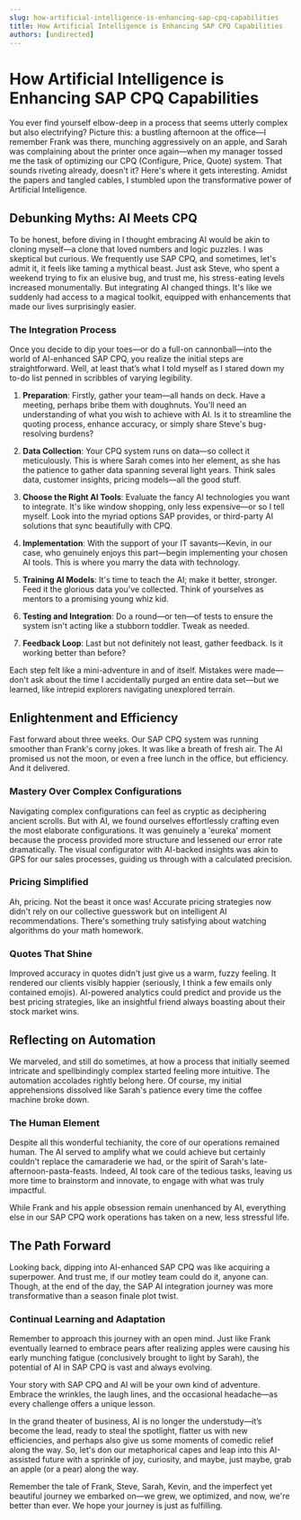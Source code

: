 ```yaml
---
slug: how-artificial-intelligence-is-enhancing-sap-cpq-capabilities
title: How Artificial Intelligence is Enhancing SAP CPQ Capabilities
authors: [undirected]
---
```



# How Artificial Intelligence is Enhancing SAP CPQ Capabilities

You ever find yourself elbow-deep in a process that seems utterly complex but also electrifying? Picture this: a bustling afternoon at the office—I remember Frank was there, munching aggressively on an apple, and Sarah was complaining about the printer once again—when my manager tossed me the task of optimizing our CPQ (Configure, Price, Quote) system. That sounds riveting already, doesn't it? Here's where it gets interesting. Amidst the papers and tangled cables, I stumbled upon the transformative power of Artificial Intelligence.

## Debunking Myths: AI Meets CPQ

To be honest, before diving in I thought embracing AI would be akin to cloning myself—a clone that loved numbers and logic puzzles. I was skeptical but curious. We frequently use SAP CPQ, and sometimes, let's admit it, it feels like taming a mythical beast. Just ask Steve, who spent a weekend trying to fix an elusive bug, and trust me, his stress-eating levels increased monumentally. But integrating AI changed things. It's like we suddenly had access to a magical toolkit, equipped with enhancements that made our lives surprisingly easier.

### The Integration Process

Once you decide to dip your toes—or do a full-on cannonball—into the world of AI-enhanced SAP CPQ, you realize the initial steps are straightforward. Well, at least that’s what I told myself as I stared down my to-do list penned in scribbles of varying legibility.

1. **Preparation**: Firstly, gather your team—all hands on deck. Have a meeting, perhaps bribe them with doughnuts. You'll need an understanding of what you wish to achieve with AI. Is it to streamline the quoting process, enhance accuracy, or simply share Steve's bug-resolving burdens?

2. **Data Collection**: Your CPQ system runs on data—so collect it meticulously. This is where Sarah comes into her element, as she has the patience to gather data spanning several light years. Think sales data, customer insights, pricing models—all the good stuff.

3. **Choose the Right AI Tools**: Evaluate the fancy AI technologies you want to integrate. It's like window shopping, only less expensive—or so I tell myself. Look into the myriad options SAP provides, or third-party AI solutions that sync beautifully with CPQ.

4. **Implementation**: With the support of your IT savants—Kevin, in our case, who genuinely enjoys this part—begin implementing your chosen AI tools. This is where you marry the data with technology.

5. **Training AI Models**: It's time to teach the AI; make it better, stronger. Feed it the glorious data you've collected. Think of yourselves as mentors to a promising young whiz kid.

6. **Testing and Integration**: Do a round—or ten—of tests to ensure the system isn't acting like a stubborn toddler. Tweak as needed.

7. **Feedback Loop**: Last but not definitely not least, gather feedback. Is it working better than before?

Each step felt like a mini-adventure in and of itself. Mistakes were made—don't ask about the time I accidentally purged an entire data set—but we learned, like intrepid explorers navigating unexplored terrain.

## Enlightenment and Efficiency

Fast forward about three weeks. Our SAP CPQ system was running smoother than Frank's corny jokes. It was like a breath of fresh air. The AI promised us not the moon, or even a free lunch in the office, but efficiency. And it delivered.

### Mastery Over Complex Configurations

Navigating complex configurations can feel as cryptic as deciphering ancient scrolls. But with AI, we found ourselves effortlessly crafting even the most elaborate configurations. It was genuinely a 'eureka' moment because the process provided more structure and lessened our error rate dramatically. The visual configurator with AI-backed insights was akin to GPS for our sales processes, guiding us through with a calculated precision.

### Pricing Simplified

Ah, pricing. Not the beast it once was! Accurate pricing strategies now didn't rely on our collective guesswork but on intelligent AI recommendations. There's something truly satisfying about watching algorithms do your math homework.

### Quotes That Shine

Improved accuracy in quotes didn't just give us a warm, fuzzy feeling. It rendered our clients visibly happier (seriously, I think a few emails only contained emojis). AI-powered analytics could predict and provide us the best pricing strategies, like an insightful friend always boasting about their stock market wins.

## Reflecting on Automation

We marveled, and still do sometimes, at how a process that initially seemed intricate and spellbindingly complex started feeling more intuitive. The automation accolades rightly belong here. Of course, my initial apprehensions dissolved like Sarah's patience every time the coffee machine broke down.

### The Human Element

Despite all this wonderful techianity, the core of our operations remained human. The AI served to amplify what we could achieve but certainly couldn't replace the camaraderie we had, or the spirit of Sarah's late-afternoon-pasta-feasts. Indeed, AI took care of the tedious tasks, leaving us more time to brainstorm and innovate, to engage with what was truly impactful.

While Frank and his apple obsession remain unenhanced by AI, everything else in our SAP CPQ work operations has taken on a new, less stressful life.

## The Path Forward

Looking back, dipping into AI-enhanced SAP CPQ was like acquiring a superpower. And trust me, if our motley team could do it, anyone can. Though, at the end of the day, the SAP AI integration journey was more transformative than a season finale plot twist.

### Continual Learning and Adaptation

Remember to approach this journey with an open mind. Just like Frank eventually learned to embrace pears after realizing apples were causing his early munching fatigue (conclusively brought to light by Sarah), the potential of AI in SAP CPQ is vast and always evolving.

Your story with SAP CPQ and AI will be your own kind of adventure. Embrace the wrinkles, the laugh lines, and the occasional headache—as every challenge offers a unique lesson. 

In the grand theater of business, AI is no longer the understudy—it’s become the lead, ready to steal the spotlight, flatter us with new efficiencies, and perhaps also give us some moments of comedic relief along the way. So, let's don our metaphorical capes and leap into this AI-assisted future with a sprinkle of joy, curiosity, and maybe, just maybe, grab an apple (or a pear) along the way. 

Remember the tale of Frank, Steve, Sarah, Kevin, and the imperfect yet beautiful journey we embarked on—we grew, we optimized, and now, we're better than ever. We hope your journey is just as fulfilling.
